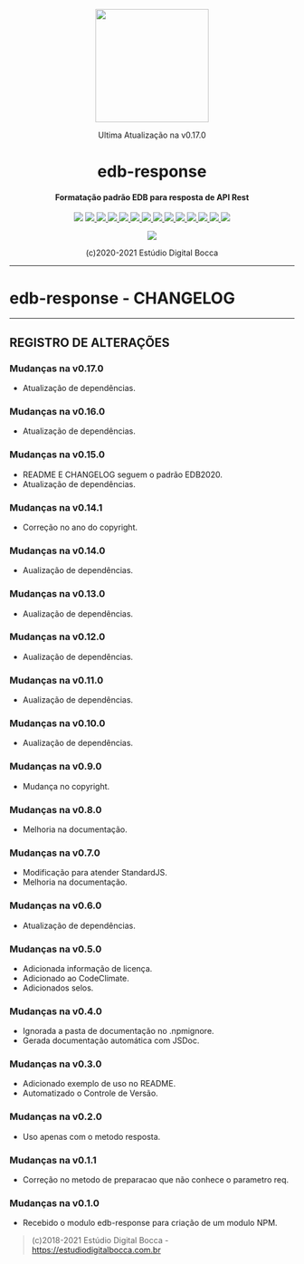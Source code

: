 <p align="center">
  <img src="https://estudiodigitalbocca.com.br/edb-logo.svg" width="200px">
  <p align="center">Ultima Atualização na v0.17.0</p>
  <h1 align="center">edb-response</h1>
  <h4 align="center">
    Formatação padrão EDB para resposta de API Rest
  </h4>
  <p align="center">
    <img src="https://badgen.net/badge/version/v0.17.0/orange">
    <a href="https://codeclimate.com/github/digitalbocca/edb-response/maintainability">
      <img src="https://api.codeclimate.com/v1/badges/099992aed09bb6cb59e9/maintainability">
    </a>
    <a href="https://estudiodigitalbocca.com.br">
      <img src="https://badgen.net/badge/produto/EDB/f19b2c">
    </a>
    <a href="https://standardjs.com">
      <img src="https://badgen.net/badge/code%20style/standard/yellow">
    </a>
    <a href="https://www.npmjs.com/package/edb-response">
      <img src="https://badgen.net/npm/v/edb-response">
    </a>
    <a href="https://www.npmjs.com/package/edb-response">
      <img src="https://badgen.net/npm/license/edb-response">
    </a>
    <a href="https://www.npmjs.com/package/edb-response">
      <img src="https://badgen.net/npm/dt/edb-response">
    </a>
    <a href="https://github.com/digitalbocca/edb-response">
      <img src="https://badgen.net/github/tag/digitalbocca/edb-response">
    </a>
    <a href="https://www.npmjs.com/package/edb-response">
      <img src="https://badgen.net/david/dep/digitalbocca/edb-response">
    </a>
    <a href="https://www.npmjs.com/package/edb-response">
      <img src="https://badgen.net/david/dev/digitalbocca/edb-response">
    </a>
    <a href="https://www.npmjs.com/package/edb-response">
      <img src="https://badgen.net/packagephobia/install/edb-response">
    </a>
    <a href="https://www.npmjs.com/package/edb-response">
      <img src="https://badgen.net/packagephobia/publish/edb-response">
    </a>
    <a href="https://www.npmjs.com/package/edb-response">
      <img src="https://badgen.net/bundlephobia/min/edb-response">
    </a>
    <a href="https://www.npmjs.com/package/edb-response">
      <img src="https://badgen.net/bundlephobia/minzip/edb-response">
    </a>
  </p>
  <p align="center">
    <a href="https://github.com/standard/standard">
      <img src="https://cdn.rawgit.com/standard/standard/master/badge.svg">
    </a>
  </p>
  <p align="center">(c)2020-2021 Estúdio Digital Bocca</p>
</p>

---

# edb-response - CHANGELOG

---

## REGISTRO DE ALTERAÇÕES

### Mudanças na v0.17.0

- Atualização de dependências.

### Mudanças na v0.16.0

- Atualização de dependências.

### Mudanças na v0.15.0

- README E CHANGELOG seguem o padrão EDB2020.
- Atualização de dependências.

### Mudanças na v0.14.1

- Correção no ano do copyright.

### Mudanças na v0.14.0

- Aualização de dependências.

### Mudanças na v0.13.0

- Aualização de dependências.

### Mudanças na v0.12.0

- Aualização de dependências.

### Mudanças na v0.11.0

- Aualização de dependências.

### Mudanças na v0.10.0

- Aualização de dependências.

### Mudanças na v0.9.0

- Mudança no copyright.

### Mudanças na v0.8.0

- Melhoria na documentação.

### Mudanças na v0.7.0

- Modificação para atender StandardJS.
- Melhoria na documentação.

### Mudanças na v0.6.0

- Atualização de dependências.

### Mudanças na v0.5.0

- Adicionada informação de licença.
- Adicionado ao CodeClimate.
- Adicionados selos.

### Mudanças na v0.4.0

- Ignorada a pasta de documentação no .npmignore.
- Gerada documentação automática com JSDoc.

### Mudanças na v0.3.0

- Adicionado exemplo de uso no README.
- Automatizado o Controle de Versão.

### Mudanças na v0.2.0

- Uso apenas com o metodo resposta.

### Mudanças na v0.1.1

- Correção no metodo de preparacao que não conhece o parametro req.

### Mudanças na v0.1.0

- Recebido o modulo edb-response para criação de um modulo NPM.

> (c)2018-2021 Estúdio Digital Bocca - <https://estudiodigitalbocca.com.br>
